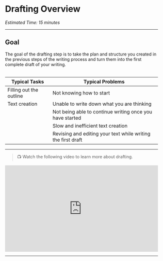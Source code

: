 # Drafting Overview
*Estimated Time: 15 minutes*

---

## Goal

The goal of the drafting step is to take the plan and structure you created in the previous steps of the writing process and turn them into the first complete draft of your writing.
<br/><br/> 

| **Typical Tasks** | **Typical Problems** | 
| --- | --- |
| Filling out the outline | Not knowing how to start |
| Text creation| Unable to write down what you are thinking |
|  | Not being able to continue writing once you have started |
|  | Slow and inefficient text creation |
|  | Revising and editing your text while writing the first draft |

---

> 📺 Watch the following video to learn more about drafting.

<div style="position: relative; padding-bottom: 56.25%; height: 0;"><iframe src="https://www.youtube.com/embed/omWlLhcN3yk" title="YouTube video player" frameborder="0" allow="accelerometer; autoplay; clipboard-write; encrypted-media; gyroscope; picture-in-picture" allowfullscreen style="position: absolute; top: 0; left: 0; width: 100%; height: 100%;"></iframe></div>

---
